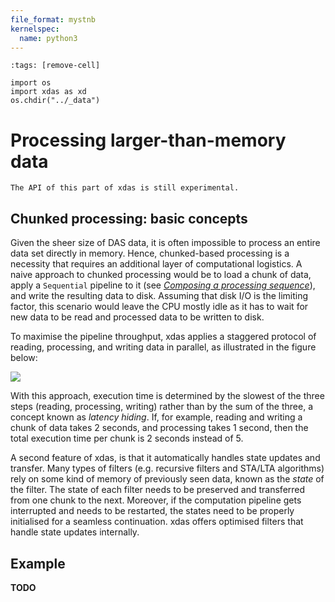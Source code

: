 ```yaml
---
file_format: mystnb
kernelspec:
  name: python3
---
```


```{code-cell}
:tags: [remove-cell]

import os
import xdas as xd
os.chdir("../_data")
```

# Processing larger-than-memory data

```{warning}
The API of this part of xdas is still experimental.
```

## Chunked processing: basic concepts

Given the sheer size of DAS data, it is often impossible to process an entire data set directly in memory. Hence, chunked-based processing is a necessity that requires an additional layer of computational logistics. A naive approach to chunked processing would be to load a chunk of data, apply a `Sequential` pipeline to it (see [*Composing a processing sequence*](atoms.md)), and write the resulting data to disk. Assuming that disk I/O is the limiting factor, this scenario would leave the CPU mostly idle as it has to wait for new data to be read and processed data to be written to disk.

To maximise the pipeline throughput, xdas applies a staggered protocol of reading, processing, and writing data in parallel, as illustrated in the figure below:

![](/_static/processing.svg)

With this approach, execution time is determined by the slowest of the three steps (reading, processing, writing) rather than by the sum of the three, a concept known as *latency hiding*. If, for example, reading and writing a chunk of data takes 2 seconds, and processing takes 1 second, then the total execution time per chunk is 2 seconds instead of 5.

A second feature of xdas, is that it automatically handles state updates and transfer. Many types of filters (e.g. recursive filters and STA/LTA algorithms) rely on some kind of memory of previously seen data, known as the *state* of the filter. The state of each filter needs to be preserved and transferred from one chunk to the next. Moreover, if the computation pipeline gets interrupted and needs to be restarted, the states need to be properly initialised for a seamless continuation. xdas offers optimised filters that handle state updates internally.

## Example

**TODO**